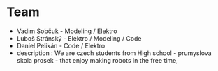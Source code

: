 # Team
- Vadim Sobčuk - Modeling / Elektro
- Luboš Stránský - Elektro / Modeling / Code
- Daniel Pelikán - Code / Elektro
- description : We are czech students from High school - prumyslova skola prosek - that enjoy making robots in the free time,
